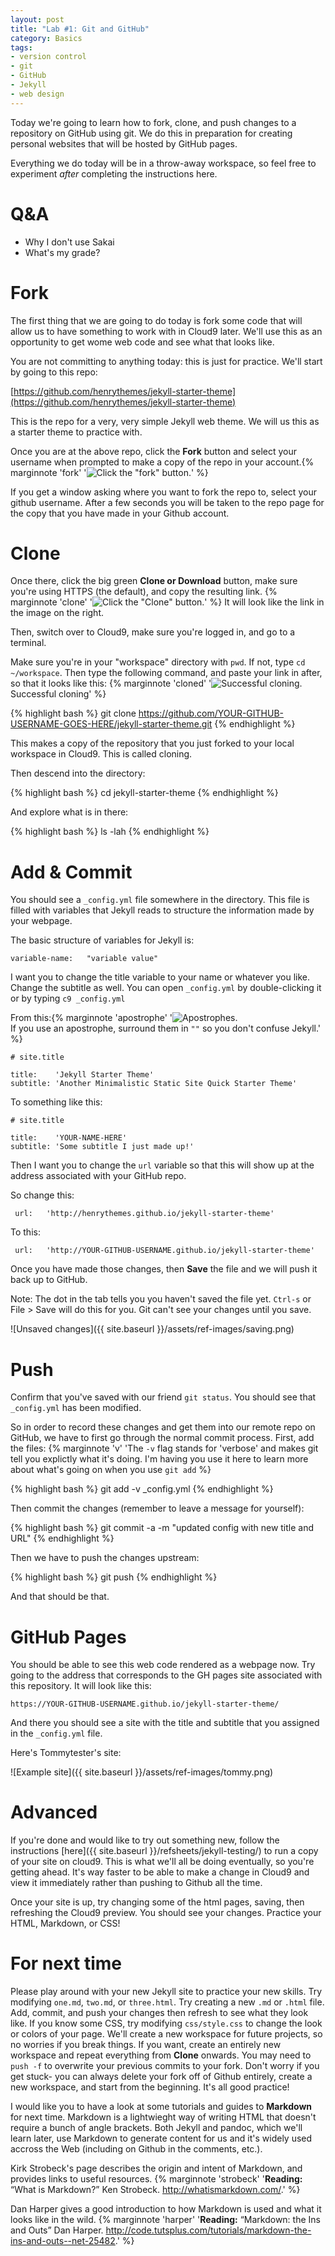 ```yaml
---
layout: post
title: "Lab #1: Git and GitHub"
category: Basics
tags: 
- version control
- git
- GitHub
- Jekyll
- web design
---
```


Today we're going to learn how to fork, clone, and push changes to a repository on GitHub using git. 
We do this in preparation for creating personal websites that will be hosted by GitHub pages. 

Everything we do today will be in a throw-away workspace, so feel free to experiment *after* completing the 
instructions here.
<excerpt/>

# Q&A

* Why I don't use Sakai
* What's my grade?



# Fork

The first thing that we are going to do today is fork some code that will allow us to have something to work with in Cloud9 later.
We'll use this as an opportunity to get wome web code and see what that looks like. 

You are not committing to anything today: this is just for practice. 
We'll start by going to this repo:

[https://github.com/henrythemes/jekyll-starter-theme](https://github.com/henrythemes/jekyll-starter-theme)

This is the repo for a very, very simple Jekyll web theme. 
We will us this as a starter theme to practice with. 

Once you are at the above repo, click the **Fork** button and select your username when prompted to make a copy of the repo in your account.{% marginnote 'fork' '![Click the "fork" button.](https://github.com/silshack/inls161fall2016/blob/gh-pages//assets/ref-images/fork.png?raw=true)' %} 

If you get a window asking where you want to fork the repo to, select your github username.  After a few seconds you will be taken to the repo page for the copy that you have made in your Github account. 

# Clone

Once there, click the big green **Clone or Download** button, make sure you're using HTTPS (the default), and copy the resulting link. {% marginnote 'clone' '![Click the "Clone" button.](https://github.com/silshack/inls161fall2016/blob/gh-pages//assets/ref-images/clone.png?raw=true)' %} 
It will look like the link in the image on the right. 

Then, switch over to Cloud9, make sure you're logged in, and go to a terminal. 

Make sure you're in your "workspace" directory with `pwd`.  If not, type `cd ~/workspace`. Then type the following command, and paste your link in after, so that it looks like this: {% marginnote 'cloned' '![Successful cloning.](https://github.com/silshack/inls161fall2016/blob/gh-pages//assets/ref-images/cloned.png?raw=true)<br>Successful cloning' %} 

{% highlight bash %}
git clone https://github.com/YOUR-GITHUB-USERNAME-GOES-HERE/jekyll-starter-theme.git
{% endhighlight %}

This makes a copy of the repository that you just forked to your local workspace in Cloud9. 
This is called cloning. 

Then descend into the directory:

{% highlight bash %}
cd jekyll-starter-theme
{% endhighlight %}

And explore what is in there:

{% highlight bash %}
ls -lah
{% endhighlight %}

# Add & Commit

You should see a `_config.yml` file somewhere in the directory. 
This file is filled with variables that Jekyll reads to structure the information made by your webpage. 

The basic structure of variables for Jekyll is:

```variable-name:   "variable value"```

I want you to change the title variable to your name or whatever you like.
Change the subtitle as well. You can open `_config.yml` by double-clicking it or by
typing `c9 _config.yml`

From this:{% marginnote 'apostrophe' '![Apostrophes.](https://github.com/silshack/inls161fall2016/blob/gh-pages//assets/ref-images/apostrophe.png?raw=true)<br>If you use an apostrophe, surround them in <code>""</code> so you don&apos;t confuse Jekyll.' %} 

```
# site.title

title:    'Jekyll Starter Theme'
subtitle: 'Another Minimalistic Static Site Quick Starter Theme'
```

To something like this:

```
# site.title

title:    'YOUR-NAME-HERE'
subtitle: 'Some subtitle I just made up!'
```


Then I want you to change the `url` variable so that this will show up at the address associated with your GitHub repo.

So change this: 

``` url:   'http://henrythemes.github.io/jekyll-starter-theme'```

To this:

``` url:   'http://YOUR-GITHUB-USERNAME.github.io/jekyll-starter-theme'```

Once you have made those changes, then **Save** the file and we will push it back up to GitHub.

Note: The dot in the tab tells you you haven't saved the file yet. `Ctrl-s` or File > Save will do this for you.  Git can't see your changes until you save. 

![Unsaved changes]({{ site.baseurl }}/assets/ref-images/saving.png)

# Push

Confirm that you've saved with our friend `git status`.  You should see that `_config.yml` has been modified.

So in order to record these changes and get them into our remote repo on GitHub, we have to first go through the normal commit process. 
First, add the files:  {% marginnote 'v' 'The <code>-v</code> flag stands for 'verbose' and makes git tell you explictly what it&apos;s doing.  I'm having you use it here to learn more about what&apos;s going on when you use <code>git add</code>  %}

{% highlight bash %}
git add -v _config.yml
{% endhighlight %}

Then commit the changes (remember to leave a message for yourself):

{% highlight bash %}
git commit -a -m "updated config with new title and URL"
{% endhighlight %}

Then we have to push the changes upstream:

{% highlight bash %}
git push
{% endhighlight %}

And that should be that. 

# GitHub Pages

You should be able to see this web code rendered as a webpage now. 
Try going to the address that corresponds to the GH pages site associated with this repository. It will look like this:

`https://YOUR-GITHUB-USERNAME.github.io/jekyll-starter-theme/`

And there you should see a site with the title and subtitle that you assigned in the `_config.yml` file.

Here's Tommytester's site:

![Example site]({{ site.baseurl }}/assets/ref-images/tommy.png)


# Advanced

If you're done and would like to try out something new, follow the instructions [here]({{ site.baseurl }}/refsheets/jekyll-testing/) to run a copy of your site on cloud9.  This is what we'll all be doing eventually, so you're getting ahead.  It's way faster to be able to make a change in Cloud9 and view it immediately rather than pushing to Github all the time.

Once your site is up, try changing some of the html pages, saving, then refreshing the Cloud9 preview.  You should see your changes.  Practice your HTML, Markdown, or CSS!

# For next time

Please play around with your new Jekyll site to practice your new skills.  Try modifying `one.md`, `two.md`, or `three.html`.  Try creating a new `.md` or `.html` file.  Add, commit, and push your changes then refresh to see what they look like.  If you know some CSS, try modifying `css/style.css` to change the look or colors of your page.  We'll create a new workspace for future projects, so no worries if you break things.  If you want, create an entirely new workspace and repeat everything from **Clone** onwards.  You may need to `push -f` to overwrite your previous commits to your fork.  Don't worry if you get stuck- you can always delete your fork off of Github entirely, create a new workspace, and start from the beginning.  It's all good practice!

I would like you to have a look at some tutorials and guides to **Markdown** for next time. Markdown is a lightwieght way of writing HTML that doesn't require a bunch of angle brackets.  Both Jekyll and pandoc, which we'll learn later, use Markdown to generate content for us and it's widely used accross the Web (including on Github in the comments, etc.).

Kirk Strobeck's page describes the origin and intent of Markdown, and provides links to useful resources. {% marginnote 'strobeck' '**Reading:** “What is Markdown?” Ken Strobeck. <a href="http://whatismarkdown.com/">http://whatismarkdown.com/</a>.' %} 


Dan Harper gives a good introduction to how Markdown is used and what it looks like in the wild. {% marginnote 'harper' '**Reading:** “Markdown: the Ins and Outs” Dan Harper. <a href="http://code.tutsplus.com/tutorials/markdown-the-ins-and-outs--net-25482">http://code.tutsplus.com/tutorials/markdown-the-ins-and-outs--net-25482</a>.' %} 

